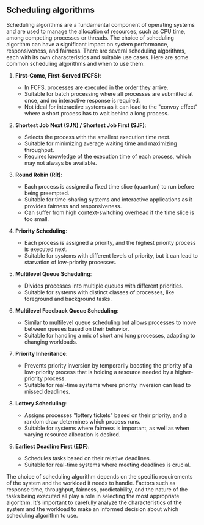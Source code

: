 ## Scheduling algorithms

Scheduling algorithms are a fundamental component of operating systems and are used to manage the allocation of resources, such as CPU time, among competing processes or threads. The choice of scheduling algorithm can have a significant impact on system performance, responsiveness, and fairness. There are several scheduling algorithms, each with its own characteristics and suitable use cases. Here are some common scheduling algorithms and when to use them:

1. **First-Come, First-Served (FCFS)**:

   - In FCFS, processes are executed in the order they arrive.
   - Suitable for batch processing where all processes are submitted at once, and no interactive response is required.
   - Not ideal for interactive systems as it can lead to the "convoy effect" where a short process has to wait behind a long process.

2. **Shortest Job Next (SJN) / Shortest Job First (SJF)**:

   - Selects the process with the smallest execution time next.
   - Suitable for minimizing average waiting time and maximizing throughput.
   - Requires knowledge of the execution time of each process, which may not always be available.

3. **Round Robin (RR)**:

   - Each process is assigned a fixed time slice (quantum) to run before being preempted.
   - Suitable for time-sharing systems and interactive applications as it provides fairness and responsiveness.
   - Can suffer from high context-switching overhead if the time slice is too small.

4. **Priority Scheduling**:

   - Each process is assigned a priority, and the highest priority process is executed next.
   - Suitable for systems with different levels of priority, but it can lead to starvation of low-priority processes.

5. **Multilevel Queue Scheduling**:

   - Divides processes into multiple queues with different priorities.
   - Suitable for systems with distinct classes of processes, like foreground and background tasks.

6. **Multilevel Feedback Queue Scheduling**:

   - Similar to multilevel queue scheduling but allows processes to move between queues based on their behavior.
   - Suitable for handling a mix of short and long processes, adapting to changing workloads.

7. **Priority Inheritance**:

   - Prevents priority inversion by temporarily boosting the priority of a low-priority process that is holding a resource needed by a higher-priority process.
   - Suitable for real-time systems where priority inversion can lead to missed deadlines.

8. **Lottery Scheduling**:

   - Assigns processes "lottery tickets" based on their priority, and a random draw determines which process runs.
   - Suitable for systems where fairness is important, as well as when varying resource allocation is desired.

9. **Earliest Deadline First (EDF)**:
   - Schedules tasks based on their relative deadlines.
   - Suitable for real-time systems where meeting deadlines is crucial.

The choice of scheduling algorithm depends on the specific requirements of the system and the workload it needs to handle. Factors such as response time, throughput, fairness, predictability, and the nature of the tasks being executed all play a role in selecting the most appropriate algorithm. It's important to carefully analyze the characteristics of the system and the workload to make an informed decision about which scheduling algorithm to use.
